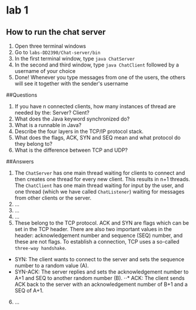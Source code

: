 
# lab 1

## How to run the chat server
1. Open three terminal windows
2. Go to `labs-DD2390/Chat-server/bin`
3. In the first terminal window, type `java ChatServer`
4. In the second and third window, type `java ChatClient` followed by a username of your choice
5. Done! Whenever you type messages from one of the users, the others will see it together with the sender's username

##Questions
1. If you have n connected clients, how many instances of thread are needed by the: Server? Client?
2. What does the Java keyword synchronized do?
3. What is a runnable in Java?
4. Describe the four layers in the TCP/IP protocol stack.
5. What does the flags, ACK, SYN and SEQ mean and what protocol do
they belong to?
6. What is the difference between TCP and UDP?


##Answers
1. The `ChatServer` has one main thread waiting for clients to connect and then creates one thread for every new client. This results in n+1 threads. The `ChatClient` has one main thread waiting for input by the user, and one thread (which we have called `ChatListener`) waiting for messages from other clients or the server.
2. ...
3. ...
4. ...
5. These belong to the TCP protocol. ACK and SYN are flags which can be set in the TCP header. There are also two important values in the header: acknowledgement number and sequence (SEQ) number, and these are not flags. To establish a connection, TCP uses a so-called `three-way handshake`.
* SYN: The client wants to connect to the server and sets the sequence number to a random value (A).
* SYN-ACK: The server replies and sets the acknowledgement number to A+1 and SEQ to another random number (B).
⋅⋅* ACK: The client sends ACK back to the server with an acknowledgement number of B+1 and a SEQ of A+1.
6. ...



